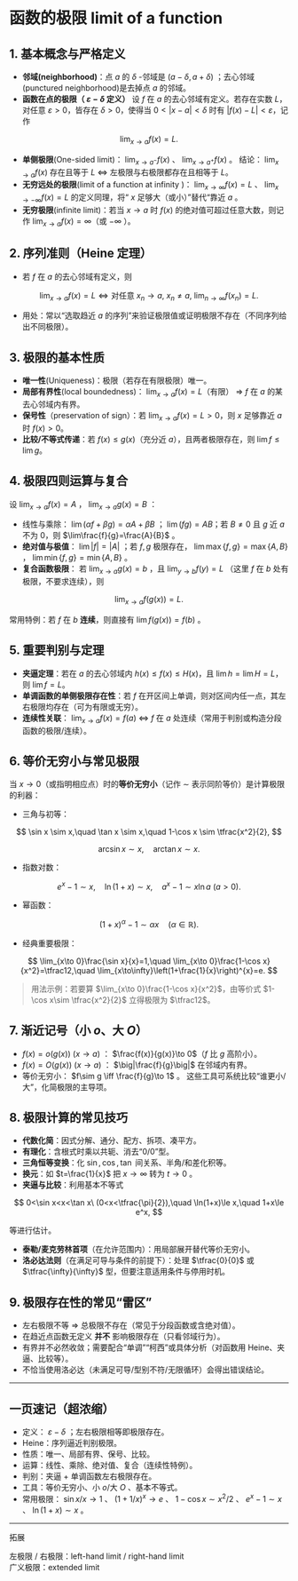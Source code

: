 
# 函数的极限 limit of a function

## 1. 基本概念与严格定义

* **邻域(neighborhood)**：点 $a$ 的 $\delta$ -邻域是 $(a-\delta,a+\delta)$ ；去心邻域(punctured neighborhood)是去掉点 $a$ 的邻域。
* **函数在点的极限（ $\varepsilon-\delta$ 定义）**
  设 $f$ 在 $a$ 的去心邻域有定义。若存在实数 $L$，对任意 $\varepsilon>0$，皆存在 $\delta>0$，使得当 $0<|x-a|<\delta$ 时有 $|f(x)-L|<\varepsilon$，记作

$$
\lim_{x\to a}f(x)=L.
$$
* **单侧极限**(One-sided limit)： $\lim_{x\to a^-}f(x)$ 、 $\lim_{x\to a^+}f(x)$ 。
  结论： $\lim_{x\to a}f(x)$ 存在且等于 $L$ ⇔ 左极限与右极限都存在且相等于 $L$。
* **无穷远处的极限**(limit of a function at infinity  )： $\lim_{x\to\infty}f(x)=L$ 、 $\lim_{x\to -\infty}f(x)=L$ 的定义同理，将“ $x$ 足够大（或小）”替代“靠近 $a$ 。
* **无穷极限**(infinite limit)：若当 $x\to a$ 时 $f(x)$ 的绝对值可超过任意大数，则记作 $\lim_{x\to a}f(x)=\infty$（或 $-\infty$ ）。

## 2. 序列准则（Heine 定理）

* 若 $f$ 在 $a$ 的去心邻域有定义，则

$$
\lim_{x\to a}f(x)=L \iff \text{对任意 } x_n\to a,\ x_n\neq a,\ \lim_{n\to\infty}f(x_n)=L.
$$
* 用处：常以“选取趋近 $a$ 的序列”来验证极限值或证明极限不存在（不同序列给出不同极限）。

## 3. 极限的基本性质

* **唯一性**(Uniqueness)：极限（若存在有限极限）唯一。
* **局部有界性**(local boundedness)： $\lim_{x\to a}f(x)=L$（有限） ⇒ $f$ 在 $a$ 的某去心邻域内有界。
* **保号性**（preservation of sign）：若 $\lim_{x\to a}f(x)=L>0$，则 $x$ 足够靠近 $a$ 时 $f(x)>0$。
* **比较/不等式传递**：若 $f(x)\le g(x)$（充分近 $a$），且两者极限存在，则 $\lim f \le \lim g$。

## 4. 极限四则运算与复合

设 $\lim_{x\to a}f(x)=A$ ， $\lim_{x\to a}g(x)=B$ ：

* 线性与乘除：
  $\lim(\alpha f+\beta g)=\alpha A+\beta B$ ； $\lim(fg)=AB$；若 $B\ne0$ 且 $g$ 近 $a$ 不为 0，则 $\lim\frac{f}{g}=\frac{A}{B}$ 。
* **绝对值与极值**： $\lim|f|=|A|$ ；若 $f,g$ 极限存在， $\lim\max\{f,g\}=\max\{A,B\}$ ， $\lim\min\{f,g\}=\min\{A,B\}$ 。
* **复合函数极限**：
  若 $\lim_{x\to a}g(x)=b$ ，且 $\lim_{y\to b}f(y)=L$ （这里 $f$ 在 $b$ 处有极限，不要求连续），则

$$
\lim_{x\to a}f(g(x))=L.
$$

  常用特例：若 $f$ 在 $b$ **连续**，则直接有 $\lim f(g(x))=f(b)$ 。

## 5. 重要判别与定理

* **夹逼定理**：若在 $a$ 的去心邻域内 $h(x)\le f(x)\le H(x)$，且 $\lim h=\lim H=L$，则 $\lim f=L$。
* **单调函数的单侧极限存在性**：若 $f$ 在开区间上单调，则对区间内任一点，其左右极限均存在（可为有限或无穷）。
* **连续性关联**： $\lim_{x\to a}f(x)=f(a)$ ⇔ $f$ 在 $a$ 处连续（常用于判别或构造分段函数的极限/连续）。

## 6. 等价无穷小与常见极限

当 $x\to 0$（或指明相应点）时的**等价无穷小**（记作 $\sim$ 表示同阶等价）是计算极限的利器：

* 三角与初等：

$$
\sin x \sim x,\quad \tan x \sim x,\quad 1-\cos x \sim \tfrac{x^2}{2},
$$

$$
\arcsin x \sim x,\quad \arctan x \sim x.
$$

* 指数对数：

$$
e^x-1 \sim x,\quad \ln(1+x)\sim x,\quad a^x-1 \sim x\ln a\ (a>0).
$$

* 幂函数：

$$
(1+x)^\alpha-1\sim \alpha x\quad (\alpha\in\mathbb{R}).
$$

* 经典重要极限：

$$
\lim_{x\to 0}\frac{\sin x}{x}=1,\quad
\lim_{x\to 0}\frac{1-\cos x}{x^2}=\tfrac12,\quad
\lim_{x\to\infty}\left(1+\frac{1}{x}\right)^{x}=e.
$$

> 用法示例：若要算 $\lim_{x\to 0}\frac{1-\cos x}{x^2}$，由等价式 $1-\cos x\sim \tfrac{x^2}{2}$ 立得极限为 $\tfrac12$。

## 7. 渐近记号（小 $o$、大 $O$）

* $f(x)=o(g(x))\ (x\to a)$ ： $\frac{f(x)}{g(x)}\to 0$（$f$ 比 $g$ 高阶小）。
* $f(x)=O(g(x))\ (x\to a)$ ： $\big|\frac{f}{g}\big|$ 在邻域内有界。
* 等价无穷小： $f\sim g \iff \frac{f}{g}\to 1$ 。
  这些工具可系统比较“谁更小/大”，化简极限的主导项。

## 8. 极限计算的常见技巧

* **代数化简**：因式分解、通分、配方、拆项、凑平方。
* **有理化**：含根式时乘以共轭、消去“0/0”型。
* **三角恒等变换**：化 $\sin, \cos, \tan$ 间关系、半角/和差化积等。
* **换元**：如 $t=\frac{1}{x}$ 把 $x\to\infty$ 转为 $t\to 0$ 。
* **夹逼与比较**：利用基本不等式

$$
0<\sin x<x<\tan x\ (0<x<\tfrac{\pi}{2}),\quad \ln(1+x)\le x,\quad 1+x\le e^x,
$$

  等进行估计。
* **泰勒/麦克劳林首项**（在允许范围内）：用局部展开替代等价无穷小。
* **洛必达法则**（在满足可导与条件的前提下）：处理 $\tfrac{0}{0}$ 或 $\tfrac{\infty}{\infty}$ 型，但要注意适用条件与停用时机。

## 9. 极限存在性的常见“雷区”

* 左右极限不等 ⇒ 总极限不存在（常见于分段函数或含绝对值）。
* 在趋近点函数无定义 **并不** 影响极限存在（只看邻域行为）。
* 有界并不必然收敛；需要配合“单调”“柯西”或具体分析（对函数用 Heine、夹逼、比较等）。
* 不恰当使用洛必达（未满足可导/型别不符/无限循环）会得出错误结论。

---

## 一页速记（超浓缩）

* 定义： $\varepsilon-\delta$ ；左右极限相等即极限存在。
* Heine：序列逼近判别极限。
* 性质：唯一、局部有界、保号、比较。
* 运算：线性、乘除、绝对值、复合（连续性特例）。
* 判别：夹逼 + 单调函数左右极限存在。
* 工具：等价无穷小、小 $o$/大 $O$ 、基本不等式。
* 常用极限： $\sin x/x\to 1$ 、 $(1+1/x)^x\to e$ 、 $1-\cos x\sim x^2/2$ 、 $e^x-1\sim x$ 、 $\ln(1+x)\sim x$ 。

---
拓展

左极限 / 右极限：left-hand limit / right-hand limit  
广义极限：extended limit  

